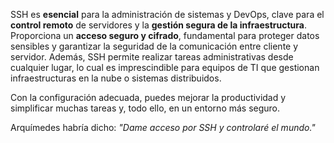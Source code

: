 SSH es **esencial** para la administración de sistemas y DevOps, clave para el **control remoto** de servidores y la **gestión segura de la infraestructura**. Proporciona un **acceso seguro y cifrado**, fundamental para proteger datos sensibles y garantizar la seguridad de la comunicación entre cliente y servidor. Además, SSH permite realizar tareas administrativas desde cualquier lugar, lo cual es imprescindible para equipos de TI que gestionan infraestructuras en la nube o sistemas distribuidos.

Con la configuración adecuada, puedes mejorar la productividad y simplificar muchas tareas y, todo ello, en un entorno más seguro.

Arquímedes habría dicho: _"Dame acceso por SSH y controlaré el mundo."_